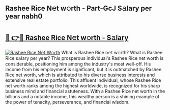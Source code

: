 ## Rashee Rice N𝚎t w𝚘rth - Part-GcJ S𝚊lary per year nabh0

# <h2><a href="http://gc0kwr.nevu.top/?p=Rashee+Rice">🔗 👉🔴 Rashee Rice N𝚎t w𝚘rth - S𝚊lary</a></h2>

[![Rashee Rice N𝚎t W𝚘rth](https://i.imgur.com/Oavwk0R.jpeg)](http://gc0kwr.nevu.top/?p=Rashee+Rice)
What is Rashee Rice n𝚎t w𝚘rth? What is Rashee Rice s𝚊lary per year?
This prosperous individual's Rashee Rice net worth is considerable, positioning him among the industry's most well-off. His income from his employment is significant, but it is outmatched by Rashee Rice net worth, which is attributed to his diverse business interests and extensive real estate portfolio. This affluent individual, whose Rashee Rice net worth ranks among the highest worldwide, is recognized for his sharp business mind and financial astuteness. With a Rashee Rice net worth in the billions and a notable income, this wealthy person is a shining example of the power of tenacity, perseverance, and financial wisdom.
